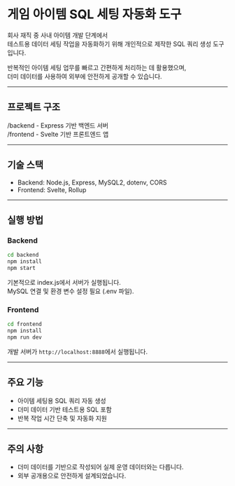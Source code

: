 # 게임 아이템 SQL 세팅 자동화 도구

회사 재직 중 사내 아이템 개발 단계에서   
테스트용 데이터 세팅 작업을 자동화하기 위해 개인적으로 제작한 SQL 쿼리 생성 도구입니다.

반복적인 아이템 세팅 업무를 빠르고 간편하게 처리하는 데 활용했으며,  
더미 데이터를 사용하여 외부에 안전하게 공개할 수 있습니다.

---

## 프로젝트 구조

/backend - Express 기반 백엔드 서버  
/frontend - Svelte 기반 프론트엔드 앱


---

## 기술 스택

- Backend: Node.js, Express, MySQL2, dotenv, CORS  
- Frontend: Svelte, Rollup

---

## 실행 방법

### Backend

```bash
cd backend
npm install
npm start
```

기본적으로 index.js에서 서버가 실행됩니다.  
MySQL 연결 및 환경 변수 설정 필요 (.env 파일).

### Frontend
```bash
cd frontend
npm install
npm run dev
```

개발 서버가 `http://localhost:8888`에서 실행됩니다.

---

## 주요 기능

- 아이템 세팅용 SQL 쿼리 자동 생성  
- 더미 데이터 기반 테스트용 SQL 포함  
- 반복 작업 시간 단축 및 자동화 지원

---

## 주의 사항

- 더미 데이터를 기반으로 작성되어 실제 운영 데이터와는 다릅니다.  
- 외부 공개용으로 안전하게 설계되었습니다.
